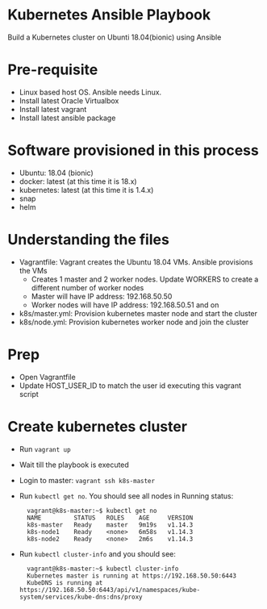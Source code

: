 # Kubernetes Ansible Playbook

Build a Kubernetes cluster on Ubunti 18.04(bionic) using Ansible

# Pre-requisite
- Linux based host OS. Ansible needs Linux.
- Install latest Oracle Virtualbox
- Install latest vagrant
- Install latest ansible package
 
# Software provisioned in this process
- Ubuntu: 18.04 (bionic)
- docker: latest (at this time it is 18.x)
- kubernetes: latest (at this time it is 1.4.x)
- snap
- helm

# Understanding the files
- Vagrantfile: Vagrant creates the Ubuntu 18.04 VMs. Ansible provisions the VMs
  - Creates 1 master and 2 worker nodes. Update WORKERS to create a different number of worker nodes
  - Master will have IP address: 192.168.50.50
  - Worker nodes will have IP address: 192.168.50.51 and on
- k8s/master.yml: Provision kubernetes master node and start the cluster
- k8s/node.yml: Provision kubernetes worker node and join the cluster

# Prep
- Open Vagrantfile
- Update HOST_USER_ID to match the user id executing this vagrant script

# Create kubernetes cluster
- Run `vagrant up`
- Wait till the playbook is executed
- Login to master: `vagrant ssh k8s-master`
- Run `kubectl get no`. You should see all nodes in Running status:

        vagrant@k8s-master:~$ kubectl get no
        NAME         STATUS   ROLES    AGE     VERSION
        k8s-master   Ready    master   9m19s   v1.14.3
        k8s-node1    Ready    <none>   6m58s   v1.14.3
        k8s-node2    Ready    <none>   2m6s    v1.14.3
- Run `kubectl cluster-info` and you should see:

        vagrant@k8s-master:~$ kubectl cluster-info
        Kubernetes master is running at https://192.168.50.50:6443
        KubeDNS is running at https://192.168.50.50:6443/api/v1/namespaces/kube-system/services/kube-dns:dns/proxy
